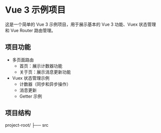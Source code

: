 # Vue 3 示例项目

这是一个简单的 Vue 3 示例项目，用于展示基本的 Vue 3 功能、Vuex 状态管理和 Vue Router 路由管理。

## 项目功能

- 多页面路由
  - 首页：展示计数器功能
  - 关于页：展示消息更新功能
- Vuex 状态管理示例
  - 计数器（同步和异步操作）
  - 消息更新
  - Getter 示例

## 项目结构

project-root/
├── src